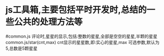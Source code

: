 # js工具箱,主要包括平时开发时,总结的一些公共的处理方法等
#common.js
  评论时,星星的显示,包括:整数的星星,全部是空空的星星,半颗的星星
  common.js/star(cnt,max)   cnt显示的星星数,即:实心的星星,max 可选参数,默认为5,总数是5颗星星
